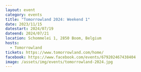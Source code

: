 ```yaml
---
layout: event
category: events
title: "Tomorrowland 2024: Weekend 1"
date: 2023/11/15
datestart: 2024/07/19
dateend: 2024/07/21
location: Schommelei 1, 2850 Boom, Belgium
hosts:
  - Tomorrowland
tickets: https://www.tomorrowland.com/home/
facebook: https://www.facebook.com/events/679202467438404
image: /assets/img/events/tomorrowland-2024.jpg
---
```

